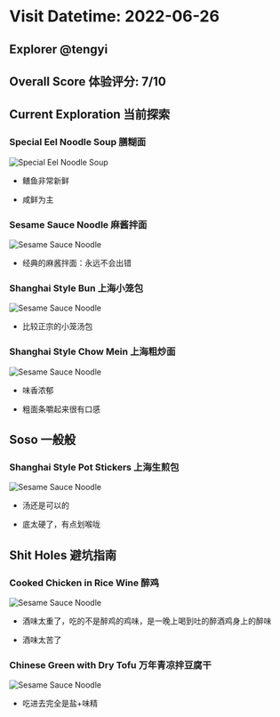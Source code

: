 # Visit Datetime: 2022-06-26

## Explorer @tengyi

## Overall Score 体验评分: 7/10

## Current Exploration 当前探索

### Special Eel Noodle Soup 膳糊面

![Special Eel Noodle Soup](Pix2022Jun26th/special_eel_noodle_soup.jpg.jpg)

- 鳝鱼非常新鲜

- 咸鲜为主

### Sesame Sauce Noodle 麻酱拌面

![Sesame Sauce Noodle](Pix2022Jun26th/sesame_sauce_noodle.jpg)

- 经典的麻酱拌面：永远不会出错

### Shanghai Style Bun 上海小笼包

![Sesame Sauce Noodle](Pix2022Jun26th/shanghai_style_bun.jpg)

- 比较正宗的小笼汤包

### Shanghai Style Chow Mein 上海粗炒面

![Sesame Sauce Noodle](Pix2022Jun26th/shanghai_style_chow_mein.jpg)

- 味香浓郁

- 粗面条嚼起来很有口感

## Soso 一般般

### Shanghai Style Pot Stickers 上海生煎包

![Sesame Sauce Noodle](Pix2022Jun26th/shanghai_style_pot_stickers.jpg)

- 汤还是可以的

- 底太硬了，有点划喉咙

## Shit Holes 避坑指南

### Cooked Chicken in Rice Wine 醉鸡

![Sesame Sauce Noodle](Pix2022Jun26th/cooked_chicken_in_rice_wine.jpg)

- 酒味太重了，吃的不是醉鸡的鸡味，是一晚上喝到吐的醉酒鸡身上的醉味

- 酒味太苦了

### Chinese Green with Dry Tofu 万年青凉拌豆腐干

![Sesame Sauce Noodle](Pix2022Jun26th/chinese_green_with_dry_tofu.jpg)

- 吃进去完全是盐+味精
